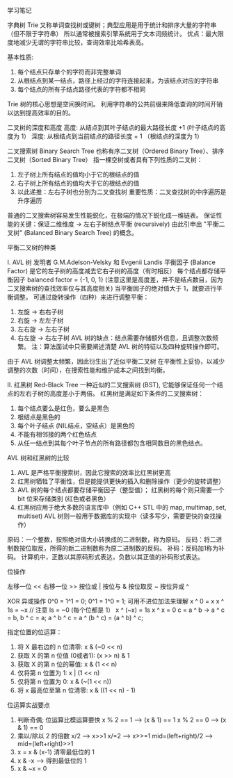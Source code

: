 学习笔记

字典树 Trie
又称单词查找树或键树；典型应用是用于统计和排序大量的字符串（但不限于字符串）
所以通常被搜索引擎系统用于文本词频统计。
优点：最大限度地减少无谓的字符串比较，查询效率比哈希表高。

基本性质:
1. 每个结点只存单个的字符而非完整单词
2. 从根结点到某一结点，路径上经过的字符连接起来，为该结点对应的字符串
3. 每个结点的所有子结点路径代表的字符都不相同

Trie 树的核心思想是空间换时间。
利用字符串的公共前缀来降低查询的时间开销以达到提高效率的目的。


二叉树的深度和高度
高度: 从结点到其叶子结点的最大路径长度 +1 (叶子结点的高度为 1）
深度: 从根结点到当前结点的路径长度 + 1 （根结点的深度为 1）

二叉搜索树 Binary Search Tree
也称有序二叉树（Ordered Binary Tree）、排序二叉树（Sorted Binary Tree）
指一棵空树或者具有下列性质的二叉树：
1. 左子树上所有结点的值均小于它的根结点的值
2. 右子树上所有结点的值均大于它的根结点的值
3. 以此递推：左右子树也分别为二叉查找树
重要性质：二叉查找树的中序遍历是升序遍历


普通的二叉搜索树容易发生性能蜕化，在极端的情况下蜕化成一维链表。
保证性能的关键：保证二维维度 -> 左右子树结点平衡 (recursively)
由此引申出 "平衡二叉树" (Balanced Binary Search Tree) 的概念。


平衡二叉树的种类

I. AVL 树
发明者 G.M.Adelson-Velsky 和 Evgenii Landis
平衡因子 (Balance Factor) 是它的左子树的高度减去它右子树的高度（有时相反）
每个结点都存储平衡因子 balanced factor = {-1, 0, 1}
(注意这里是高度差，并不是结点数目，因为二叉搜索树的查找效率仅与其高度相关)
当平衡因子的绝对值大于 1，就要进行平衡调整。
可通过旋转操作（四种）来进行调整平衡：
1) 左旋   -> 右右子树
2) 右旋   -> 左左子树
3) 左右旋 -> 左右子树
4) 右左旋 -> 右左子树
AVL 树的缺点：结点需要存储额外信息，且调整次数频繁。
注：算法面试中只需要阐述清楚 AVL 树的特征以及四种旋转操作即可。

由于 AVL 树调整太频繁，因此衍生出了近似平衡二叉树
在平衡性上妥协，以减少调整的次数（时间），在搜索性能和维护成本之间找到均衡。

II. 红黑树 Red-Black Tree
一种近似的二叉搜索树 (BST), 它能够保证任何一个结点的左右子树的高度差小于两倍。
红黑树是满足如下条件的二叉搜索树：
1. 每个结点要么是红色，要么是黑色
2. 根结点是黑色的
3. 每个叶子结点 (NIL结点，空结点）是黑色的
4. 不能有相邻接的两个红色结点
5. 从任一结点到其每个叶子节点的所有路径都包含相同数目的黑色结点。

AVL 树和红黑树的比较
1. AVL 是严格平衡搜索树，因此它搜索的效率比红黑树更高
2. 红黑树牺牲了平衡性，但是能提供更快的插入和删除操作（更少的旋转调整）
3. AVL 树的每个结点都要存储平衡因子（整型值）；
   红黑树的每个则只需要一个 bit 位来存储类别 (红色或者黑色）
4. 红黑树应用于绝大多数的语言库中（例如 C++ STL 中的 map, multimap, set, multiset)
   AVL 树则一般用于数据库的实现中（读多写少，需要更快的查找操作）


原码：一个整数，按照绝对值大小转换成的二进制数，称为原码。
反码：将二进制数按位取反，所得的新二进制数称为原二进制数的反码。
补码：反码加1称为补码。
计算机中，正数以其原码形式表达，负数以其正值的补码形式表达。

位操作

左移一位 <<
右移一位 >>
按位或   |
按位与   &
按位取反 ~
按位异或 ^

XOR 异或操作
0^0 = 1^1 = 0; 0^1 = 1^0 = 1; 可用不进位加法来理解
x ^ 0 = x
x ^ 1s = ~x // 注意 ls = ~0 (每个位都是 1）
x ^ (~x) = 1s
x ^ x = 0
c = a ^ b  ->  a ^ c = b, b ^ c = a;
a ^ b ^ c = a ^ (b ^ c) = (a ^ b) ^ c;

指定位置的位运算：
1. 将 X 最右边的 n 位清零:        x & (~0 << n)
2. 获取 X 的第 n 位值 (0或者1):   (x >> n) & 1
3. 获取 X 的第 n 位的幂值:        x & (1 << n)
4. 仅将第 n 位置为 1:             x | (1 << n)
5. 仅将第 n 位置为 0:             x & (~(1 << n))
6. 将 x 最高位至第 n 位清零:      x & ((1 << n) - 1)

位运算实战要点
1. 判断奇偶; 位运算比模运算要快
    x % 2 == 1  -->  (x & 1) == 1
    x % 2 == 0  -->  (x & 1) == 0
2. 乘以/除以 2 的倍数
    x/2   -->   x>>1
    x/=2  -->   x>>=1
    mid=(left+right)/2  -->  mid=(left+right)>>1
3. x = x & (x-1) 清零最低位的 1
4. x & -x --> 得到最低位的 1
5. x & ~x = 0

